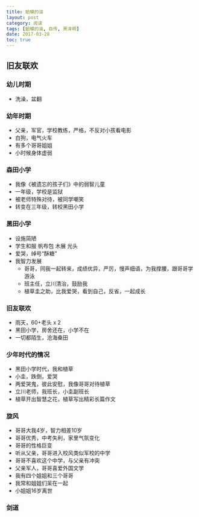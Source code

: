 ```yaml
---
title: 蛤蟆的油
layout: post
category: 阅读
tags: [蛤蟆的油, 自传, 黑泽明]
date: 2017-03-28
toc: true
---
```


## 旧友联欢
### 幼儿时期
* 洗澡，盆翻

### 幼年时期
* 父亲，军官，学校教练，严格，不反对小孩看电影
* 白狗，电气火车
* 有多个哥哥姐姐
* 小时候身体虚弱

### 森田小学
* 我像《被遗忘的孩子们》中的弱智儿童
* 一年级，学校是监狱
* 被老师特殊对待，被同学嘲笑
* 转变在三年级，转校黑田小学

### 黑田小学
* 设施简陋
* 学生和服 帆布包 木展 光头
* 爱哭，绰号“酥糖”
* 我智力发展
  * 哥哥，同我一起转来，成绩优异，严厉，慢声细语，为我撑腰，跟哥哥学游泳
  * 班主任，立川清治，鼓励我
  * 植草圭之助，比我爱哭，看到自己，反省，一起成长

### 旧友联欢
* 雨天，60+老头 x 2
* 黑田小学，房舍还在，小学不在
* 一切都陌生，沧海桑田

### 少年时代的情况
* 黑田小学时代，我和植草
* 小圭，跌倒，爱哭
* 两爱哭鬼，彼此安慰，我像哥哥对待植草
* 立川老师，我班长，小圭副班长
* 植草开出智慧之花，植草写出精彩长篇作文

### 旋风
* 哥哥大我4岁，智力相差10岁
* 哥哥优秀，中考失利，家里气氛变化
* 哥哥的性格巨变
* 听从父亲，哥哥进入校风类似军校的中学
* 哥哥不喜欢这个中学，与父亲有冲突
* 父亲军人，哥哥喜爱外国文学
* 我有四个姐姐和三个哥哥
* 我常和姐姐们呆在一起
* 小姐姐16岁离世

### 剑道

<!--
*
*
*
*
*
*
*
-->